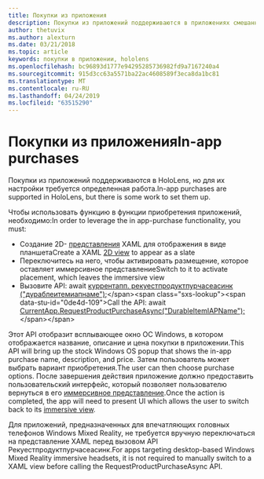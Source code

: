 ```yaml
---
title: Покупки из приложения
description: Покупки из приложений поддерживаются в приложениях смешанной реальности, но для их настройки требуется определенная работа.
author: thetuvix
ms.author: alexturn
ms.date: 03/21/2018
ms.topic: article
keywords: покупки в приложении, hololens
ms.openlocfilehash: bc96893d1777e94295285736982fd9a7167240a4
ms.sourcegitcommit: 915d3cc63a5571ba22ac4608589f3eca8da1bc81
ms.translationtype: MT
ms.contentlocale: ru-RU
ms.lasthandoff: 04/24/2019
ms.locfileid: "63515290"
---
```

# <a name="in-app-purchases"></a><span data-ttu-id="0de4d-104">Покупки из приложения</span><span class="sxs-lookup"><span data-stu-id="0de4d-104">In-app purchases</span></span>

<span data-ttu-id="0de4d-105">Покупки из приложений поддерживаются в HoloLens, но для их настройки требуется определенная работа.</span><span class="sxs-lookup"><span data-stu-id="0de4d-105">In-app purchases are supported in HoloLens, but there is some work to set them up.</span></span>

<span data-ttu-id="0de4d-106">Чтобы использовать функцию в функции приобретения приложений, необходимо:</span><span class="sxs-lookup"><span data-stu-id="0de4d-106">In order to leverage the in app-purchase functionality, you must:</span></span>
* <span data-ttu-id="0de4d-107">Создание 2D- [представления](app-views.md) XAML для отображения в виде планшета</span><span class="sxs-lookup"><span data-stu-id="0de4d-107">Create a XAML [2D view](app-views.md) to appear as a slate</span></span>
* <span data-ttu-id="0de4d-108">Переключитесь на него, чтобы активировать размещение, которое оставляет иммерсивное представление</span><span class="sxs-lookup"><span data-stu-id="0de4d-108">Switch to it to activate placement, which leaves the immersive view</span></span>
* <span data-ttu-id="0de4d-109">Вызовите API: await [куррентапп. рекуестпродуктпурчасеасинк ("дураблеитемиапнаме");](https://docs.microsoft.com/uwp/api/windows.applicationmodel.store.currentapp#Windows_ApplicationModel_Store_CurrentApp_RequestProductPurchaseAsync_System_String_)</span><span class="sxs-lookup"><span data-stu-id="0de4d-109">Call the API: await [CurrentApp.RequestProductPurchaseAsync("DurableItemIAPName");](https://docs.microsoft.com/uwp/api/windows.applicationmodel.store.currentapp#Windows_ApplicationModel_Store_CurrentApp_RequestProductPurchaseAsync_System_String_)</span></span>

<span data-ttu-id="0de4d-110">Этот API отобразит всплывающее окно ОС Windows, в котором отображается название, описание и цена покупки в приложении.</span><span class="sxs-lookup"><span data-stu-id="0de4d-110">This API will bring up the stock Windows OS popup that shows the in-app purchase name, description, and price.</span></span> <span data-ttu-id="0de4d-111">Затем пользователь может выбрать вариант приобретения.</span><span class="sxs-lookup"><span data-stu-id="0de4d-111">The user can then choose purchase options.</span></span> <span data-ttu-id="0de4d-112">После завершения действия приложение должно предоставить пользовательский интерфейс, который позволяет пользователю вернуться в его [иммерсивное представление](app-views.md).</span><span class="sxs-lookup"><span data-stu-id="0de4d-112">Once the action is completed, the app will need to present UI which allows the user to switch back to its [immersive view](app-views.md).</span></span>

<span data-ttu-id="0de4d-113">Для приложений, предназначенных для впечатляющих головных телефонов Windows Mixed Reality, не требуется вручную переключаться на представление XAML перед вызовом API Рекуестпродуктпурчасеасинк.</span><span class="sxs-lookup"><span data-stu-id="0de4d-113">For apps targeting desktop-based Windows Mixed Reality immersive headsets, it is not required to manually switch to a XAML view before calling the RequestProductPurchaseAsync API.</span></span>
